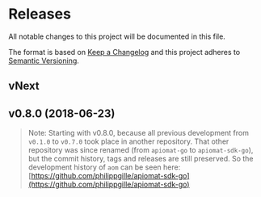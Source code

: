 Releases
========

All notable changes to this project will be documented in this file.

The format is based on [Keep a Changelog](http://keepachangelog.com/en/1.0.0/) and this project adheres to [Semantic Versioning](http://semver.org/spec/v2.0.0.html).

vNext
-----

v0.8.0 (2018-06-23)
-------------------

> Note: Starting with v0.8.0, because all previous development from `v0.1.0` to `v0.7.0` took place in another repository. That other repository was since renamed (from `apiomat-go` to `apiomat-sdk-go`), but the commit history, tags and releases are still preserved. So the development history of `aom` can be seen here: [https://github.com/philippgille/apiomat-sdk-go](https://github.com/philippgille/apiomat-sdk-go)
